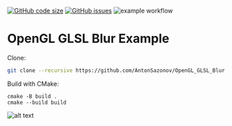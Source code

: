 [![GitHub code size](https://img.shields.io/github/languages/code-size/AntonSazonov/OpenGL_GLSL_Blur?style=flat)](https://github.com/AntonSazonov/OpenGL_GLSL_Blur)
[![GitHub issues](https://img.shields.io/github/issues/AntonSazonov/OpenGL_GLSL_Blur)](https://github.com/AntonSazonov/OpenGL_GLSL_Blur/issues)
![example workflow](https://github.com/AntonSazonov/OpenGL_GLSL_Blur/actions/workflows/cmake.yml/badge.svg)

# OpenGL GLSL Blur Example

Clone:
```bash
git clone --recursive https://github.com/AntonSazonov/OpenGL_GLSL_Blur.git
```

Build with CMake:
```
cmake -B build .
cmake --build build
```

![alt text](https://github.com/AntonSazonov/OpenGL_GLSL_Blur/blob/master/images/screenshot.png?raw=true)
